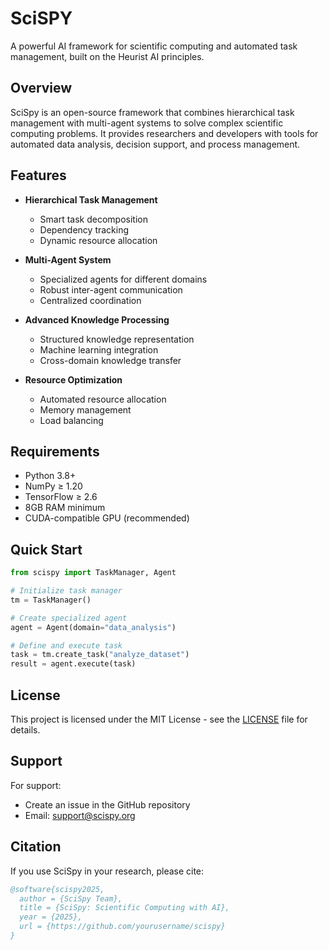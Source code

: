 # SciSPY
A powerful AI framework for scientific computing and automated task management, built on the Heurist AI principles.

## Overview

SciSpy is an open-source framework that combines hierarchical task management with multi-agent systems to solve complex scientific computing problems. It provides researchers and developers with tools for automated data analysis, decision support, and process management.

## Features

- **Hierarchical Task Management**
  - Smart task decomposition
  - Dependency tracking
  - Dynamic resource allocation

- **Multi-Agent System**
  - Specialized agents for different domains
  - Robust inter-agent communication
  - Centralized coordination

- **Advanced Knowledge Processing**
  - Structured knowledge representation
  - Machine learning integration 
  - Cross-domain knowledge transfer

- **Resource Optimization**
  - Automated resource allocation
  - Memory management
  - Load balancing

## Requirements

- Python 3.8+
- NumPy ≥ 1.20
- TensorFlow ≥ 2.6
- 8GB RAM minimum
- CUDA-compatible GPU (recommended)

## Quick Start

```python
from scispy import TaskManager, Agent

# Initialize task manager
tm = TaskManager()

# Create specialized agent
agent = Agent(domain="data_analysis")

# Define and execute task
task = tm.create_task("analyze_dataset")
result = agent.execute(task)
```

## License

This project is licensed under the MIT License - see the [LICENSE](LICENSE) file for details.

## Support

For support:
- Create an issue in the GitHub repository
- Email: support@scispy.org

## Citation

If you use SciSpy in your research, please cite:

```bibtex
@software{scispy2025,
  author = {SciSpy Team},
  title = {SciSpy: Scientific Computing with AI},
  year = {2025},
  url = {https://github.com/yourusername/scispy}
}
```
